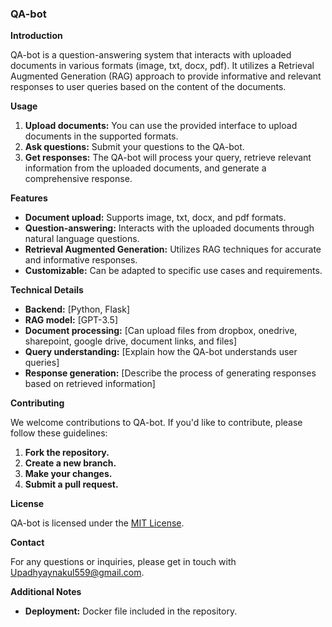 ### **QA-bot**

**Introduction**

QA-bot is a question-answering system that interacts with uploaded documents in various formats (image, txt, docx, pdf). It utilizes a Retrieval Augmented Generation (RAG) approach to provide informative and relevant responses to user queries based on the content of the documents.

**Usage**

1. **Upload documents:**
   You can use the provided interface to upload documents in the supported formats.
2. **Ask questions:**
   Submit your questions to the QA-bot.
3. **Get responses:**
   The QA-bot will process your query, retrieve relevant information from the uploaded documents, and generate a comprehensive response.

**Features**

* **Document upload:** Supports image, txt, docx, and pdf formats.
* **Question-answering:** Interacts with the uploaded documents through natural language questions.
* **Retrieval Augmented Generation:** Utilizes RAG techniques for accurate and informative responses.
* **Customizable:** Can be adapted to specific use cases and requirements.

**Technical Details**

* **Backend:** [Python, Flask]
* **RAG model:** [GPT-3.5]
* **Document processing:** [Can upload files from dropbox, onedrive, sharepoint, google drive, document links, and files]
* **Query understanding:** [Explain how the QA-bot understands user queries]
* **Response generation:** [Describe the process of generating responses based on retrieved information]

**Contributing**

We welcome contributions to QA-bot. If you'd like to contribute, please follow these guidelines:

1. **Fork the repository.**
2. **Create a new branch.**
3. **Make your changes.**
4. **Submit a pull request.**

**License**

QA-bot is licensed under the [MIT License](https://opensource.org/licenses/MIT).

**Contact**

For any questions or inquiries, please get in touch with Upadhyaynakul559@gmail.com.

**Additional Notes**

* **Deployment:** Docker file included in the repository.
